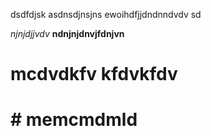 dsdfdjsk
asdnsdjnsjns
ewoihdfjjdndnndvdv
sd

*njnjdjjvdv*
**ndnjnjdnvjfdnjvn**
# mcdvdkfv kfdvkfdv
# # memcmdmld
